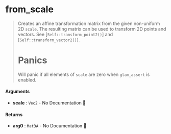 # from\_scale

>  Creates an affine transformation matrix from the given non-uniform 2D `scale`.
>  The resulting matrix can be used to transform 2D points and vectors. See
>  [`Self::transform_point2()`] and [`Self::transform_vector2()`].
>  # Panics
>  Will panic if all elements of `scale` are zero when `glam_assert` is enabled.

#### Arguments

- **scale** : `Vec2` \- No Documentation 🚧

#### Returns

- **arg0** : `Mat3A` \- No Documentation 🚧